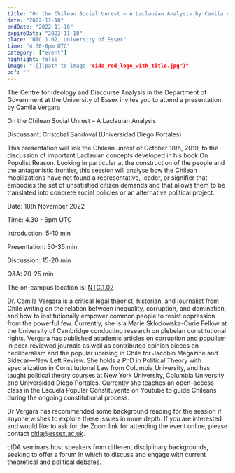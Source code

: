 ```yaml
---
title: "On the Chilean Social Unrest – A Laclauian Analysis by Camila Vergara"
date: "2022-11-18"
endDate: "2022-11-18"
expireDate: "2022-11-18"
place: "NTC.1.02, University of Essex"
time: "4.30-6pm UTC"
category: ["event"]
highlight: false
image: "![](path to image "cida_red_logo_with_title.jpg")"
pdf: ""
---
```


The Centre for Ideology and Discourse Analysis in the Department of Government at the University of Essex invites you to attend a presentation by Camila Vergara

On the Chilean Social Unrest – A Laclauian Analysis

Discussant: Cristobal Sandoval (Universidad Diego Portales)

This presentation will link the Chilean unrest of October 18th, 2019, to the discussion of important
Laclauian concepts developed in his book On Populist Reason. Looking in particular at the
construction of the people and the antagonistic frontier, this session will analyse how the
Chilean mobilizations have not found a representative, leader, or signifier that embodies the
set of unsatisfied citizen demands and that allows them to be translated into concrete social
policies or an alternative political project.

Date: 18th November 2022

Time: 4.30 - 6pm UTC

Introduction: 5-10 min

Presentation: 30-35 min

Discussion: 15-20 min

Q&A: 20-25 min

The on-campus location is: [NTC.1.02](http://findyourway.essex.ac.uk/?mapProject=essexc&room=NTC.1.02&st_elev_gr=stairs)

Dr. Camila Vergara is a critical legal theorist, historian, and journalist from Chile writing on the relation between inequality, corruption, and domination, and how to institutionally empower common people to resist oppression from the powerful few. Currently, she is a Marie Skłodowska-Curie Fellow at the University of Cambridge conducting research on plebeian constitutional rights. Vergara has published academic articles on corruption and populism in peer-reviewed journals as well as contributed opinion pieces on neoliberalism and the popular uprising in Chile for Jacobin Magazine and Sidecar—New Left Review. She holds a PhD in Political Theory with specialization in Constitutional Law from Columbia University, and has taught political theory courses at New York University, Columbia University and Universidad Diego Portales. Currently she teaches an open-access class in the Escuela Popular Constituyente on Youtube to guide Chileans during the ongoing constitutional process.

Dr Vergara has recommended some background reading for the session if anyone wishes to explore these issues in more depth. If you are interested and would like to ask for the Zoom link for attending the event online, please contact cida@essex.ac.uk.

cIDA seminars host speakers from different disciplinary backgrounds, seeking to offer a forum in which to discuss and engage with current theoretical and political debates.
